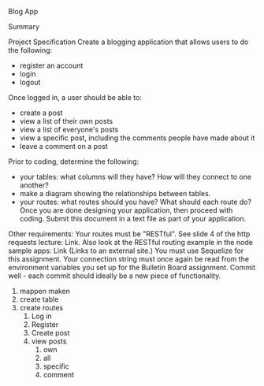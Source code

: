 Blog App

Summary

Project Specification
Create a blogging application that allows users to do the following:
- register an account
- login
- logout

Once logged in, a user should be able to:
- create a post
- view a list of their own posts
- view a list of everyone's posts
- view a specific post, including the comments people have made about it
- leave a comment on a post

Prior to coding, determine the following:
- your tables: what columns will they have? How will they connect to one another?
- make a diagram showing the relationships between tables.
- your routes: what routes should you have? What should each route do?
Once you are done designing your application, then proceed with coding.
Submit this document in a text file as part of your application.

Other requirements:
Your routes must be "RESTful". See slide 4 of the http requests lecture: Link. Also look at the RESTful routing example in the node sample apps: Link (Links to an external site.)
You must use Sequelize for this assignment. Your connection string must once again be read from the environment variables you set up for the Bulletin Board assignment.
Commit well - each commit should ideally be a new piece of functionality.


1. mappen maken
2. create table
3. create routes
	1. Log in
	2. Register
	3. Create post
	4. view posts
		1. own
		2. all
		3. specific
		4. comment


